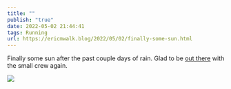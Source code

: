 ```yaml
---
title: ""
publish: "true"
date: 2022-05-02 21:44:41
tags: Running
url: https://ericmwalk.blog/2022/05/02/finally-some-sun.html
---
```


Finally some sun after the past couple days of rain. Glad to be [out there](http://www.strava.com/activities/7078810583) with the small crew again.



![](https://ericmwalk.blog/uploads/2022/b344cbb8a6.jpg)